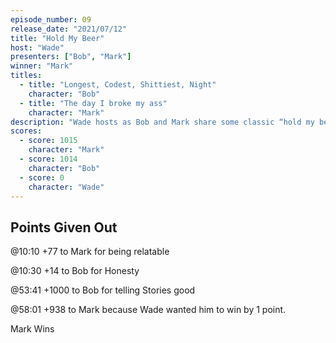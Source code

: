 ```yaml
---
episode_number: 09
release_date: "2021/07/12"
title: "Hold My Beer"
host: "Wade"
presenters: ["Bob", "Mark"]
winner: "Mark"
titles:
  - title: "Longest, Codest, Shittiest, Night"
    character: "Bob"
  - title: "The day I broke my ass"
    character: "Mark"
description: "Wade hosts as Bob and Mark share some classic “hold my beer” moments from their college days…"
scores:
  - score: 1015
    character: "Mark"
  - score: 1014
    character: "Bob"
  - score: 0
    character: "Wade"
---
```


## Points Given Out

@10:10 +77 to Mark for being relatable

@10:30 +14 to Bob for Honesty

@53:41 +1000 to Bob for telling Stories good

@58:01 +938 to Mark because Wade wanted him to win by 1 point.

Mark Wins
